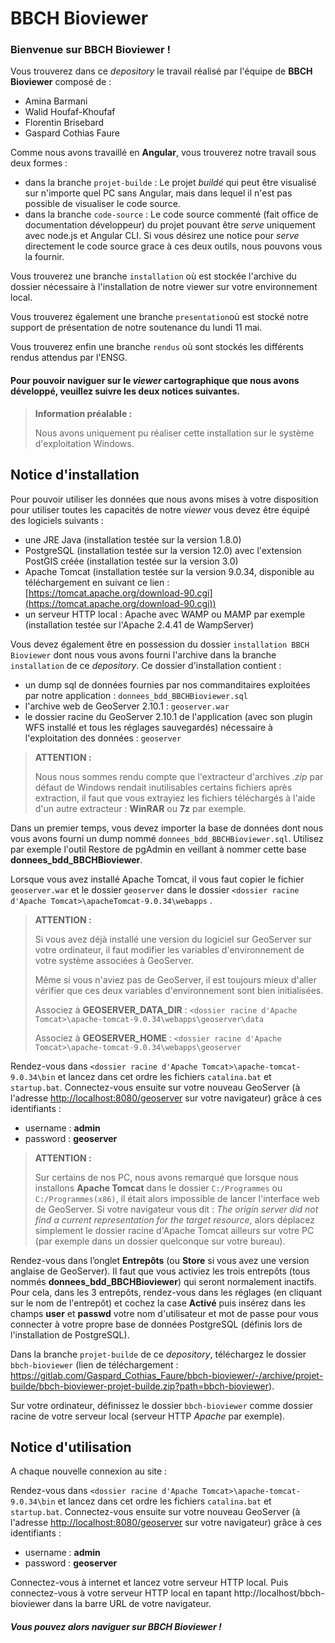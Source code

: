 # BBCH Bioviewer 

### Bienvenue sur **BBCH Bioviewer** !

Vous trouverez dans ce *depository* le travail réalisé par l'équipe de **BBCH Bioviewer** composé de :
- Amina Barmani 
- Walid Houfaf-Khoufaf 
- Florentin Brisebard
- Gaspard Cothias Faure

Comme nous avons travaillé en **Angular**, vous trouverez notre travail sous deux formes :
- dans la branche ``projet-builde`` : Le projet *buildé* qui peut être visualisé sur n'importe quel PC sans Angular, mais dans lequel il n'est pas possible de visualiser le code source.
- dans la branche ``code-source`` : Le code source commenté (fait office de documentation développeur) du projet pouvant être *serve* uniquement avec node.js et Angular CLI. Si vous désirez une notice pour *serve* directement le code source grace à ces deux outils, nous pouvons vous la fournir.

Vous trouverez une branche ``installation`` où est stockée l'archive du dossier nécessaire à l'installation de notre viewer sur votre environnement local.

Vous trouverez également une branche ``presentation``où est stocké notre support de présentation de notre soutenance du lundi 11 mai.

Vous trouverez enfin une branche ``rendus`` où sont stockés les différents rendus attendus par l'ENSG. 

#### Pour pouvoir naviguer sur le *viewer* cartographique que nous avons développé, veuillez suivre les deux notices suivantes.

>**Information préalable :** 
>
>Nous avons uniquement pu réaliser cette installation sur le système d'exploitation Windows.

## Notice d'installation

Pour pouvoir utiliser les données que nous avons mises à votre disposition pour utiliser toutes les capacités de notre *viewer* vous devez être équipé des logiciels suivants : 
- une JRE Java (installation testée sur la version 1.8.0)  
- PostgreSQL (installation testée sur la version 12.0) avec l'extension PostGIS créée (installation testée sur la version 3.0)
- Apache Tomcat (installation testée sur la version 9.0.34, disponible au téléchargement en suivant ce lien : [https://tomcat.apache.org/download-90.cgi](https://tomcat.apache.org/download-90.cgi))
- un serveur HTTP local : Apache avec WAMP ou MAMP par exemple (installation testée sur l'Apache 2.4.41 de WampServer)

Vous devez également être en possession du dossier ``installation BBCH Bioviewer`` dont nous vous avons fourni l'archive dans la branche ``installation`` de ce *depository*.
Ce dossier d'installation contient :
- un dump sql de données fournies par nos commanditaires exploitées par notre application : ``donnees_bdd_BBCHBioviewer.sql``
- l'archive web de GeoServer 2.10.1 : ``geoserver.war``
- le dossier racine du GeoServer 2.10.1 de l'application (avec son plugin WFS installé et tous les réglages sauvegardés) nécessaire à l'exploitation des données : ``geoserver``

>**ATTENTION :**
>
>Nous nous sommes rendu compte que l'extracteur d'archives *.zip* par défaut de Windows rendait inutilisables certains fichiers après extraction, il faut que vous extrayiez les fichiers téléchargés à l'aide d'un autre extracteur : **WinRAR** ou **7z** par exemple.

Dans un premier temps, vous devez importer la base de données dont nous vous avons fourni un dump nommé ``donnees_bdd_BBCHBioviewer.sql``. Utilisez par exemple l'outil Restore de pgAdmin en veillant à nommer cette base **donnees_bdd_BBCHBioviewer**.

Lorsque vous avez installé Apache Tomcat, il vous faut copier le fichier ``geoserver.war`` et le dossier ``geoserver`` dans le dossier ``<dossier racine d'Apache Tomcat>\apacheTomcat-9.0.34\webapps`` .

>**ATTENTION :**
>
>Si vous avez déjà installé une version du logiciel sur GeoServer sur votre ordinateur, il faut modifier les variables d'environnement de votre système associées à GeoServer. 
>
>Même si vous n'aviez pas de GeoServer, il est toujours mieux d'aller vérifier que ces deux variables d'environnement sont bien initialisées.
>
>Associez à **GEOSERVER_DATA_DIR** : ``<dossier racine d'Apache Tomcat>\apache-tomcat-9.0.34\webapps\geoserver\data``
>
>Associez à **GEOSERVER_HOME** : ``<dossier racine d'Apache Tomcat>\apache-tomcat-9.0.34\webapps\geoserver``

Rendez-vous dans ``<dossier racine d'Apache Tomcat>\apache-tomcat-9.0.34\bin`` et lancez dans cet ordre  les fichiers ``catalina.bat`` et ``startup.bat``.
Connectez-vous ensuite sur votre nouveau GeoServer (à l'adresse [http://localhost:8080/geoserver](http://localhost:8080/geoserver) sur votre navigateur) grâce à ces identifiants :  
- username  : **admin**
- password : **geoserver**

>**ATTENTION :**
>
> Sur certains de nos PC, nous avons remarqué que lorsque nous installons **Apache Tomcat** dans le dossier ``C:/Programmes`` ou ``C:/Programmes(x86)``, il était alors impossible de lancer l'interface web de GeoServer. Si votre navigateur vous dit : *The origin server did not find a current representation for the target resource*, alors déplacez simplement le dossier racine d'Apache Tomcat ailleurs sur votre PC (par exemple dans un dossier quelconque sur votre bureau).

Rendez-vous dans l’onglet **Entrepôts** (ou **Store** si vous avez une version anglaise de GeoServer). Il faut que vous activiez les trois entrepôts (tous nommés **donnees_bdd_BBCHBioviewer**) qui seront normalement inactifs. 
Pour cela, dans les 3 entrepôts, rendez-vous dans les réglages (en cliquant sur le nom de l'entrepôt) et cochez la case **Activé** puis insérez dans les champs **user** et **passwd** votre nom d'utilisateur et mot de passe pour vous connecter à votre propre base de données PostgreSQL (définis lors de l'installation de PostgreSQL).

Dans la branche ``projet-builde`` de ce *depository*, téléchargez le dossier ``bbch-bioviewer`` (lien de téléchargement : https://gitlab.com/Gaspard_Cothias_Faure/bbch-bioviewer/-/archive/projet-builde/bbch-bioviewer-projet-builde.zip?path=bbch-bioviewer). 

Sur votre ordinateur, définissez le dossier ``bbch-bioviewer`` comme dossier racine de votre serveur local (serveur HTTP *Apache* par exemple).


## Notice d'utilisation

A chaque nouvelle connexion au site : 

Rendez-vous dans ``<dossier racine d'Apache Tomcat>\apache-tomcat-9.0.34\bin`` et lancez dans cet ordre  les fichiers ``catalina.bat`` et ``startup.bat``.
Connectez-vous ensuite sur votre nouveau GeoServer (à l'adresse [http://localhost:8080/geoserver](http://localhost:8080/geoserver) sur votre navigateur) grâce à ces identifiants :  
- username  : **admin**
- password : **geoserver**

Connectez-vous à internet et lancez votre serveur HTTP local. Puis connectez-vous à votre serveur HTTP local en tapant http://localhost/bbch-bioviewer dans la barre URL de votre navigateur.
 
##### Vous pouvez alors naviguer sur BBCH Bioviewer !
